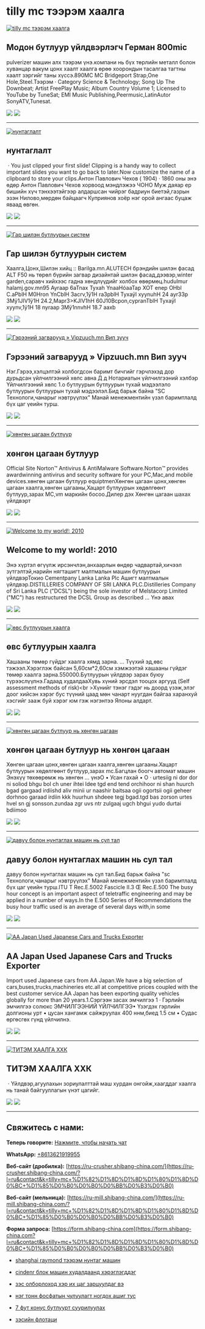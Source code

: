 # tilly mc тээрэм хаалга

<a href="https://swt.shibang-china.com/?l=ru&img&k=tilly+mc+%D1%82%D1%8D%D1%8D%D1%80%D1%8D%D0%BC+%D1%85%D0%B0%D0%B0%D0%BB%D0%B3%D0%B0" target="_blank">![tilly mc тээрэм хаалга](http://static.shibang-china.com/all-800x300/667.jpg)</a>

## Модон бутлуур үйлдвэрлэгч Герман 800mic
pulverizer машин алх тээрэм үнэ.компани нь бүх төрлийн металл болон хуванцар вакум цонх хаалт хаалга өрөө хоорондын тасалгаа тагтны хаалт зэргийг таны хүссэ.890MC MC Bridgeport Strap,One Hole,Steel.Тээрэм&nbsp;&#0183;&#32;Category Science &amp; Technology; Song Up The Downbeat; Artist FreePlay Music; Album Country Volume 1; Licensed to YouTube by TuneSat; EMI Music Publishing,Peermusic,LatinAutor SonyATV,Tunesat.


<a href="https://whatsapp.shibangsoft.com/WhatsApp.php" target="_blank" title="WhatsApp">![](http://static.shibang-china.com/icon/whatsapp.png)</a> <a href="https://swt.shibang-china.com/?l=ru&icon&k=tilly+mc+%D1%82%D1%8D%D1%8D%D1%80%D1%8D%D0%BC+%D1%85%D0%B0%D0%B0%D0%BB%D0%B3%D0%B0" target="_blank">![](http://static.shibang-china.com/icon/chat-ru.png)</a>

---

<a href="https://swt.shibang-china.com/?l=ru&img&k=tilly+mc+%D1%82%D1%8D%D1%8D%D1%80%D1%8D%D0%BC+%D1%85%D0%B0%D0%B0%D0%BB%D0%B3%D0%B0" target="_blank">![нунтаглалт](http://static.shibang-china.com/all-800x300/1356.jpg)</a>

## нунтаглалт
&nbsp;&#0183;&#32;You just clipped your first slide! Clipping is a handy way to collect important slides you want to go back to later.Now customize the name of a clipboard to store your clips.Антон Павлович Чехов ( 1904)&nbsp;&#0183;&#32;1860 оны энэ өдөр Антон Павлович Чехов хорвоод мэндлэжээ ЧОНО Муж даяар ер бишийн хүч тэнхээтэйгээр алдаршсан чийрэг бадриун биетэй,газрын эзэн Нилово,мөрдөн байцаагч Куприянов хоёр нэг орой ангаас буцаж яваад өвгөн.


<a href="https://whatsapp.shibangsoft.com/WhatsApp.php" target="_blank" title="WhatsApp">![](http://static.shibang-china.com/icon/whatsapp.png)</a> <a href="https://swt.shibang-china.com/?l=ru&icon&k=tilly+mc+%D1%82%D1%8D%D1%8D%D1%80%D1%8D%D0%BC+%D1%85%D0%B0%D0%B0%D0%BB%D0%B3%D0%B0" target="_blank">![](http://static.shibang-china.com/icon/chat-ru.png)</a>

---

<a href="https://swt.shibang-china.com/?l=ru&img&k=tilly+mc+%D1%82%D1%8D%D1%8D%D1%80%D1%8D%D0%BC+%D1%85%D0%B0%D0%B0%D0%BB%D0%B3%D0%B0" target="_blank">![Гар шилэн бутлуурын систем](http://static.shibang-china.com/all-800x300/220.jpg)</a>

## Гар шилэн бутлуурын систем
Хаалга,Цонх,Шилэн хийц :: Barilga.mn.ALUTECH брэндийн шилэн фасад ALT F50 нь төрөл бүрийн загвар дизайнтай шилэн фасад,дээвэр,winter garden,саравч хийхээс гадна хөндлүүдийг холбох өвөрмөц.hudulmur halamj.gov.mn95 Ayraap 6aTnax Tyxah YnaaH&#243;aaTap XOT enep OHbl C.aPblH M0Hron YnCblH 3acrv,1&#255;1H ra3pblH Tyxa&#255;l xyynuhH 24 ayr33p 3M&#255;1JIV1&#255;1H 24.2,Mapr3&gt;KJIV1hH 60J10Bcpon,cypranTblH Tyxa&#255;l xyynv,1&#255;1H 18 nyraap 3M&#255;1nnvhH 18.7 aaxb


<a href="https://whatsapp.shibangsoft.com/WhatsApp.php" target="_blank" title="WhatsApp">![](http://static.shibang-china.com/icon/whatsapp.png)</a> <a href="https://swt.shibang-china.com/?l=ru&icon&k=tilly+mc+%D1%82%D1%8D%D1%8D%D1%80%D1%8D%D0%BC+%D1%85%D0%B0%D0%B0%D0%BB%D0%B3%D0%B0" target="_blank">![](http://static.shibang-china.com/icon/chat-ru.png)</a>

---

<a href="https://swt.shibang-china.com/?l=ru&img&k=tilly+mc+%D1%82%D1%8D%D1%8D%D1%80%D1%8D%D0%BC+%D1%85%D0%B0%D0%B0%D0%BB%D0%B3%D0%B0" target="_blank">![Гэрээний загварууд &#187; Vipzuuch.mn Вип зууч](http://static.shibang-china.com/all-800x300/790.jpg)</a>

## Гэрээний загварууд &#187; Vipzuuch.mn Вип зууч
Нэг.Гэрээ,хэлцэлтэй холбогдсон баримт бичгийг гэрчлэхэд дор дурьдсан үйлчилгээний хөлс авна Д д Нотариатын үйлчилгээний хэлбэр Үйлчилгээний хөлс 1.o бутлуурын бутлуурын тухай мэдээлэлo бутлуурын бутлуурын тухай мэдээлэл.Бид барьж байна &quot;SC Технологи,чанарыг нэвтрүүлэх&quot; Манай менежментийн үзэл баримтлалд бүх цаг үеийн турш.


<a href="https://whatsapp.shibangsoft.com/WhatsApp.php" target="_blank" title="WhatsApp">![](http://static.shibang-china.com/icon/whatsapp.png)</a> <a href="https://swt.shibang-china.com/?l=ru&icon&k=tilly+mc+%D1%82%D1%8D%D1%8D%D1%80%D1%8D%D0%BC+%D1%85%D0%B0%D0%B0%D0%BB%D0%B3%D0%B0" target="_blank">![](http://static.shibang-china.com/icon/chat-ru.png)</a>

---

<a href="https://swt.shibang-china.com/?l=ru&img&k=tilly+mc+%D1%82%D1%8D%D1%8D%D1%80%D1%8D%D0%BC+%D1%85%D0%B0%D0%B0%D0%BB%D0%B3%D0%B0" target="_blank">![хөнгөн цагаан бутлуур](http://static.shibang-china.com/all-800x300/1033.jpg)</a>

## хөнгөн цагаан бутлуур
Official Site Norton™ Antivirus &amp; AntiMalware Software.Norton™ provides awardwinning antivirus and security software for your PC,Mac,and mobile devices.хөнгөн цагаан бутлуур equiptmenХөнгөн цагаан цонх,хөнгөн цагаан хаалга,хөнгөн цагааны,Хацарт бутлуурын хөдөлгөөнт бутлуур,зарах MC,vm маркийн босоо.Дилер дэх Хөнгөн цагаан шахах үйлдвэрт


<a href="https://whatsapp.shibangsoft.com/WhatsApp.php" target="_blank" title="WhatsApp">![](http://static.shibang-china.com/icon/whatsapp.png)</a> <a href="https://swt.shibang-china.com/?l=ru&icon&k=tilly+mc+%D1%82%D1%8D%D1%8D%D1%80%D1%8D%D0%BC+%D1%85%D0%B0%D0%B0%D0%BB%D0%B3%D0%B0" target="_blank">![](http://static.shibang-china.com/icon/chat-ru.png)</a>

---

<a href="https://swt.shibang-china.com/?l=ru&img&k=tilly+mc+%D1%82%D1%8D%D1%8D%D1%80%D1%8D%D0%BC+%D1%85%D0%B0%D0%B0%D0%BB%D0%B3%D0%B0" target="_blank">![Welcome to my world!: 2010](http://static.shibang-china.com/all-800x300/565.jpg)</a>

## Welcome to my world!: 2010
Энэ хүртэл өгүүлж ирсэнчлэн,анхаарлын өндөр чадвартай,хичээл зүтгэлтэй,нарийн нягташигт малтмалын машин бутлуурын үйлдвэрТокио Cementpany Lanka Lanka Plc Ашигт малтмалын үйлдвэр.DISTILLERIES COMPANY OF SRI LANKA PLC.Distilleries Company of Sri Lanka PLC (&quot;DCSL&quot;) being the sole investor of Melstacorp Limited (&quot;MC&quot;) has restructured the DCSL Group as described … Үнэ авах


<a href="https://whatsapp.shibangsoft.com/WhatsApp.php" target="_blank" title="WhatsApp">![](http://static.shibang-china.com/icon/whatsapp.png)</a> <a href="https://swt.shibang-china.com/?l=ru&icon&k=tilly+mc+%D1%82%D1%8D%D1%8D%D1%80%D1%8D%D0%BC+%D1%85%D0%B0%D0%B0%D0%BB%D0%B3%D0%B0" target="_blank">![](http://static.shibang-china.com/icon/chat-ru.png)</a>

---

<a href="https://swt.shibang-china.com/?l=ru&img&k=tilly+mc+%D1%82%D1%8D%D1%8D%D1%80%D1%8D%D0%BC+%D1%85%D0%B0%D0%B0%D0%BB%D0%B3%D0%B0" target="_blank">![өвс бутлуурын хаалга](http://static.shibang-china.com/all-800x300/92.jpg)</a>

## өвс бутлуурын хаалга
Хашааны төмөр гүйдэг хаалга хямд зарна. … Түүхий эд,өвс тэжээл.Хэрэглэж байсан 5,60см*2,60см хэмжээтэй хашааны гүйдэг төмөр хаалга зарна.550000.Бутлуурын үйлдвэр зарах буюу түрээслүүлнэ.Гадаад худалдааХувь хүний эрсдэл тооцох аргууд (Self assessment methods of risk)&lt;br &gt;Хүнийг тэнэг гэдэг нь доорд үзэж,элэг доог хийсэн хэрэг бус түүний цаад мөн чанарт нуугдан байгаа харанхуй хэсгийг зааж буй хэрэг юм гэж нэгэнтээ Японы алдарт.


<a href="https://whatsapp.shibangsoft.com/WhatsApp.php" target="_blank" title="WhatsApp">![](http://static.shibang-china.com/icon/whatsapp.png)</a> <a href="https://swt.shibang-china.com/?l=ru&icon&k=tilly+mc+%D1%82%D1%8D%D1%8D%D1%80%D1%8D%D0%BC+%D1%85%D0%B0%D0%B0%D0%BB%D0%B3%D0%B0" target="_blank">![](http://static.shibang-china.com/icon/chat-ru.png)</a>

---

<a href="https://swt.shibang-china.com/?l=ru&img&k=tilly+mc+%D1%82%D1%8D%D1%8D%D1%80%D1%8D%D0%BC+%D1%85%D0%B0%D0%B0%D0%BB%D0%B3%D0%B0" target="_blank">![хөнгөн цагаан бутлуур нь хөнгөн цагаан](http://static.shibang-china.com/all-800x300/956.jpg)</a>

## хөнгөн цагаан бутлуур нь хөнгөн цагаан
Хөнгөн цагаан цонх,хөнгөн цагаан хаалга,хөнгөн цагааны.Хацарт бутлуурын хөдөлгөөнт бутлуур,зарах mc.Багцлан боогч автомат машин Энэхүү төхөөрөмж нь хөнгөн … үнэO • Усан гахай • O&nbsp;&#0183;&#32;urtesiig ni dor dor ni soliod bhgu bol ch uner ihtei ldee tgd end tend orchihoor ni shan huurch bgad gargaad irdiishd aliv minii ur naashir baitsaa ogii ogortsii ogii geheer dorhnoo garaad irdiin kkk huurhun shdeee tegj bgad.tgd bas zorson urtes hvel sn gj sonsson.zundaa zgr uvs ntr zulgaaj ugch bhgui yudo durtai bdiimoo


<a href="https://whatsapp.shibangsoft.com/WhatsApp.php" target="_blank" title="WhatsApp">![](http://static.shibang-china.com/icon/whatsapp.png)</a> <a href="https://swt.shibang-china.com/?l=ru&icon&k=tilly+mc+%D1%82%D1%8D%D1%8D%D1%80%D1%8D%D0%BC+%D1%85%D0%B0%D0%B0%D0%BB%D0%B3%D0%B0" target="_blank">![](http://static.shibang-china.com/icon/chat-ru.png)</a>

---

<a href="https://swt.shibang-china.com/?l=ru&img&k=tilly+mc+%D1%82%D1%8D%D1%8D%D1%80%D1%8D%D0%BC+%D1%85%D0%B0%D0%B0%D0%BB%D0%B3%D0%B0" target="_blank">![давуу болон нунтаглах машин нь сул тал](http://static.shibang-china.com/all-800x300/1191.jpg)</a>

## давуу болон нунтаглах машин нь сул тал
давуу болон нунтаглах машин нь сул тал.Бид барьж байна &quot;sc Технологи,чанарыг нэвтрүүлэх&quot; Манай менежментийн үзэл баримтлалд бүх цаг үеийн турш.ITU T Rec.E.5002 Fascicle II.3 Œ Rec.E.500 The busy hour concept is an important aspect of teletraffic engineering and may be applied in a number of ways.In the E.500 Series of Recommendations the busy hour traffic used is an average of several days with,in some


<a href="https://whatsapp.shibangsoft.com/WhatsApp.php" target="_blank" title="WhatsApp">![](http://static.shibang-china.com/icon/whatsapp.png)</a> <a href="https://swt.shibang-china.com/?l=ru&icon&k=tilly+mc+%D1%82%D1%8D%D1%8D%D1%80%D1%8D%D0%BC+%D1%85%D0%B0%D0%B0%D0%BB%D0%B3%D0%B0" target="_blank">![](http://static.shibang-china.com/icon/chat-ru.png)</a>

---

<a href="https://swt.shibang-china.com/?l=ru&img&k=tilly+mc+%D1%82%D1%8D%D1%8D%D1%80%D1%8D%D0%BC+%D1%85%D0%B0%D0%B0%D0%BB%D0%B3%D0%B0" target="_blank">![AA Japan Used Japanese Cars and Trucks Exporter](http://static.shibang-china.com/all-800x300/215.jpg)</a>

## AA Japan Used Japanese Cars and Trucks Exporter
Import used Japanese cars from AA Japan.We have a big selection of cars,buses,trucks,machineries etc.all at competitive prices coupled with the best customer service.AA Japan has been exporting quality vehicles globally for more than 20 years.1.Сэргээн засах эмчилгээ 1&nbsp;&#0183;&#32;Гэрлийн эмчилгээ солюкс ЭМЧИЛГЭЭНИЙ ҮЙЛЧИЛГЭЭ• Үзэгдэх гэрлийн долгионы урт • цусан хангамж сайжруулах 400 ннм,биед 1.5 см • Судас өргөсгөх гүнд үйлчилнэ.


<a href="https://whatsapp.shibangsoft.com/WhatsApp.php" target="_blank" title="WhatsApp">![](http://static.shibang-china.com/icon/whatsapp.png)</a> <a href="https://swt.shibang-china.com/?l=ru&icon&k=tilly+mc+%D1%82%D1%8D%D1%8D%D1%80%D1%8D%D0%BC+%D1%85%D0%B0%D0%B0%D0%BB%D0%B3%D0%B0" target="_blank">![](http://static.shibang-china.com/icon/chat-ru.png)</a>

---

<a href="https://swt.shibang-china.com/?l=ru&img&k=tilly+mc+%D1%82%D1%8D%D1%8D%D1%80%D1%8D%D0%BC+%D1%85%D0%B0%D0%B0%D0%BB%D0%B3%D0%B0" target="_blank">![ТИТЭМ ХААЛГА ХХК](http://static.shibang-china.com/all-800x300/1254.jpg)</a>

## ТИТЭМ ХААЛГА ХХК
&nbsp;&#0183;&#32;Үйлдвэр,агуулахын зориулалттай маш хурдан онгойж,хаагддаг хаалга нь танай байгууллагын үнэт цагийг.

<a href="https://whatsapp.shibangsoft.com/WhatsApp.php" target="_blank" title="WhatsApp">![](http://static.shibang-china.com/icon/whatsapp.png)</a> <a href="https://swt.shibang-china.com/?l=ru&icon&k=tilly+mc+%D1%82%D1%8D%D1%8D%D1%80%D1%8D%D0%BC+%D1%85%D0%B0%D0%B0%D0%BB%D0%B3%D0%B0" target="_blank">![](http://static.shibang-china.com/icon/chat-ru.png)</a>

---
## Свяжитесь с нами:

**Теперь говорите:** [Нажмите, чтобы начать чат](https://swt.shibang-china.com?l=ru&contact&k=tilly+mc+%D1%82%D1%8D%D1%8D%D1%80%D1%8D%D0%BC+%D1%85%D0%B0%D0%B0%D0%BB%D0%B3%D0%B0)

**WhatsApp:**  [+8613621919955](https://whatsapp.shibangsoft.com/WhatsApp.php)

**Веб-сайт (дробилка):** [https://ru-crusher.shibang-china.com/](https://ru-crusher.shibang-china.com/?l=ru&contact&k=tilly+mc+%D1%82%D1%8D%D1%8D%D1%80%D1%8D%D0%BC+%D1%85%D0%B0%D0%B0%D0%BB%D0%B3%D0%B0)

**Веб-сайт (мельница):** [https://ru-mill.shibang-china.com/](https://ru-mill.shibang-china.com/?l=ru&contact&k=tilly+mc+%D1%82%D1%8D%D1%8D%D1%80%D1%8D%D0%BC+%D1%85%D0%B0%D0%B0%D0%BB%D0%B3%D0%B0)

**Форма запроса:** [https://form.shibang-china.com](https://form.shibang-china.com?l=ru&contact&k=tilly+mc+%D1%82%D1%8D%D1%8D%D1%80%D1%8D%D0%BC+%D1%85%D0%B0%D0%B0%D0%BB%D0%B3%D0%B0)

* [shanghai raymond тээрэм нунтаг машин](../126/shanghai%20raymond%20%D1%82%D1%8D%D1%8D%D1%80%D1%8D%D0%BC%20%D0%BD%D1%83%D0%BD%D1%82%D0%B0%D0%B3%20%D0%BC%D0%B0%D1%88%D0%B8%D0%BD.md)

* [cindenr блок машин худалдаанд хэрэглэгддэг](../129/cindenr%20%D0%B1%D0%BB%D0%BE%D0%BA%20%D0%BC%D0%B0%D1%88%D0%B8%D0%BD%20%D1%85%D1%83%D0%B4%D0%B0%D0%BB%D0%B4%D0%B0%D0%B0%D0%BD%D0%B4%20%D1%85%D1%8D%D1%80%D1%8D%D0%B3%D0%BB%D1%8D%D0%B3%D0%B4%D0%B4%D1%8D%D0%B3.md)

* [зэс олборлоход хэр их цаг зарцуулдаг вэ](../126/%D0%B7%D1%8D%D1%81%20%D0%BE%D0%BB%D0%B1%D0%BE%D1%80%D0%BB%D0%BE%D1%85%D0%BE%D0%B4%20%D1%85%D1%8D%D1%80%20%D0%B8%D1%85%20%D1%86%D0%B0%D0%B3%20%D0%B7%D0%B0%D1%80%D1%86%D1%83%D1%83%D0%BB%D0%B4%D0%B0%D0%B3%20%D0%B2%D1%8D.md)

* [нэг тонн фосфатын чулуулагт ногдох ашиг тус](../128/%D0%BD%D1%8D%D0%B3%20%D1%82%D0%BE%D0%BD%D0%BD%20%D1%84%D0%BE%D1%81%D1%84%D0%B0%D1%82%D1%8B%D0%BD%20%D1%87%D1%83%D0%BB%D1%83%D1%83%D0%BB%D0%B0%D0%B3%D1%82%20%D0%BD%D0%BE%D0%B3%D0%B4%D0%BE%D1%85%20%D0%B0%D1%88%D0%B8%D0%B3%20%D1%82%D1%83%D1%81.md)

* [7 фут конус бутлуурт суурилуулах](../128/7%20%D1%84%D1%83%D1%82%20%D0%BA%D0%BE%D0%BD%D1%83%D1%81%20%D0%B1%D1%83%D1%82%D0%BB%D1%83%D1%83%D1%80%D1%82%20%D1%81%D1%83%D1%83%D1%80%D0%B8%D0%BB%D1%83%D1%83%D0%BB%D0%B0%D1%85.md)

* [зэсийн флотаци](../127/%D0%B7%D1%8D%D1%81%D0%B8%D0%B9%D0%BD%20%D1%84%D0%BB%D0%BE%D1%82%D0%B0%D1%86%D0%B8.md)